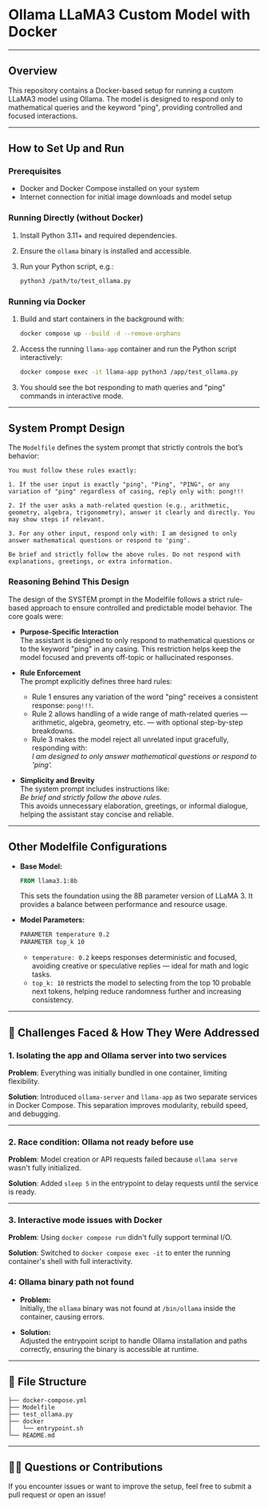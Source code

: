 
# Ollama LLaMA3 Custom Model with Docker

---

## Overview

This repository contains a Docker-based setup for running a custom LLaMA3 model using Ollama. The model is designed to respond only to mathematical queries and the keyword "ping", providing controlled and focused interactions.

---

## How to Set Up and Run

### Prerequisites

- Docker and Docker Compose installed on your system  
- Internet connection for initial image downloads and model setup

### Running Directly (without Docker)

1. Install Python 3.11+ and required dependencies.  
2. Ensure the `ollama` binary is installed and accessible.  
3. Run your Python script, e.g.:

   ```bash
   python3 /path/to/test_ollama.py
   ```

### Running via Docker

1. Build and start containers in the background with:

   ```bash
   docker compose up --build -d --remove-orphans
   ```

2. Access the running `llama-app` container and run the Python script interactively:

   ```bash
   docker compose exec -it llama-app python3 /app/test_ollama.py
   ```

3. You should see the bot responding to math queries and "ping" commands in interactive mode.

---

## System Prompt Design

The `Modelfile` defines the system prompt that strictly controls the bot’s behavior:

```text
You must follow these rules exactly:

1. If the user input is exactly "ping", "Ping", "PING", or any variation of "ping" regardless of casing, reply only with: pong!!!

2. If the user asks a math-related question (e.g., arithmetic, geometry, algebra, trigonometry), answer it clearly and directly. You may show steps if relevant.

3. For any other input, respond only with: I am designed to only answer mathematical questions or respond to 'ping'.

Be brief and strictly follow the above rules. Do not respond with explanations, greetings, or extra information.
```

### Reasoning Behind This Design

The design of the SYSTEM prompt in the Modelfile follows a strict rule-based approach to ensure controlled and predictable model behavior. The core goals were:

- **Purpose-Specific Interaction**  
  The assistant is designed to only respond to mathematical questions or to the keyword "ping" in any casing. This restriction helps keep the model focused and prevents off-topic or hallucinated responses.

- **Rule Enforcement**  
  The prompt explicitly defines three hard rules:  
  - Rule 1 ensures any variation of the word "ping" receives a consistent response: `pong!!!`.  
  - Rule 2 allows handling of a wide range of math-related queries — arithmetic, algebra, geometry, etc. — with optional step-by-step breakdowns.  
  - Rule 3 makes the model reject all unrelated input gracefully, responding with:  
    *I am designed to only answer mathematical questions or respond to 'ping'.*

- **Simplicity and Brevity**  
  The system prompt includes instructions like:  
  *Be brief and strictly follow the above rules.*  
  This avoids unnecessary elaboration, greetings, or informal dialogue, helping the assistant stay concise and reliable.

---

## Other Modelfile Configurations

- **Base Model:**  
  ```dockerfile
  FROM llama3.1:8b
  ```  
  This sets the foundation using the 8B parameter version of LLaMA 3. It provides a balance between performance and resource usage.

- **Model Parameters:**  
  ```dockerfile
  PARAMETER temperature 0.2
  PARAMETER top_k 10
  ```  
  - `temperature: 0.2` keeps responses deterministic and focused, avoiding creative or speculative replies — ideal for math and logic tasks.  
  - `top_k: 10` restricts the model to selecting from the top 10 probable next tokens, helping reduce randomness further and increasing consistency.

---

## 🧱 Challenges Faced & How They Were Addressed

### 1. Isolating the app and Ollama server into two services

**Problem**: Everything was initially bundled in one container, limiting flexibility.

**Solution**: Introduced `ollama-server` and `llama-app` as two separate services in Docker Compose. This separation improves modularity, rebuild speed, and debugging.

---

### 2. Race condition: Ollama not ready before use

**Problem**: Model creation or API requests failed because `ollama serve` wasn't fully initialized.

**Solution**: Added `sleep 5` in the entrypoint to delay requests until the service is ready.

---

### 3. Interactive mode issues with Docker

**Problem**: Using `docker compose run` didn't fully support terminal I/O.

**Solution**: Switched to `docker compose exec -it` to enter the running container's shell with full interactivity.

### 4: Ollama binary path not found

- **Problem:**  
  Initially, the `ollama` binary was not found at `/bin/ollama` inside the container, causing errors.

- **Solution:**  
  Adjusted the entrypoint script to handle Ollama installation and paths correctly, ensuring the binary is accessible at runtime.

---

## 📁 File Structure

```
├── docker-compose.yml
├── Modelfile
├── test_ollama.py
├── docker
│   └── entrypoint.sh
└── README.md
```

---

## 🙋‍♀️ Questions or Contributions

If you encounter issues or want to improve the setup, feel free to submit a pull request or open an issue!

